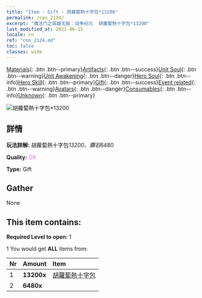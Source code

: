 ```yaml
---
title: "Item - Gift - 胡蘿蔔熱十字包*13200"
permalink: /con_2124/
excerpt: "魔法门之英雄无敌：战争纪元  胡蘿蔔熱十字包*13200"
last_modified_at: 2021-06-15
locale: cn
ref: "con_2124.md"
toc: false
classes: wide
---
```

 [Materials](/ItemsCN/){: .btn .btn--primary}[Artifacts](/ItemsCN/Artifacts/){: .btn .btn--success}[Unit Soul](/ItemsCN/UnitSoul/){: .btn .btn--warning}[Unit Awakening](/ItemsCN/UnitAwakening/){: .btn .btn--danger}[Hero Soul](/ItemsCN/HeroSoul/){: .btn .btn--info}[Hero Skill](/ItemsCN/HeroSkill/){: .btn .btn--primary}[Gift](/ItemsCN/Gift/){: .btn .btn--success}[Event related](/ItemsCN/Events/){: .btn .btn--warning}[Avatars](/ItemsCN/Avatars/){: .btn .btn--danger}[Consumables](/ItemsCN/Consumables/){: .btn .btn--info}[Unknown](/ItemsCN/Unknown/){: .btn .btn--primary}

 ![胡蘿蔔熱十字包*13200](/images/t/i_907591.png)

## 詳情
 **玩法詳解:** 胡蘿蔔熱十字包*13200、鑽石*6480

 **Quality:** <span style="color: #DA70D6">OK</span>

 **Type:** Gift

## Gather

  None

## This item contains:

 **Required Level to open:** 1

 1 You would get **ALL** items  from:

  | Nr | Amount |     Item    |
  |:---|:-------|:------------|
  | 1 |  **13200x** | [胡蘿蔔熱十字包](/cn/Items/con_2119/) |  | 
  | 2 |  **6480x** | <i class="fas fa-gem"/> |  | 
